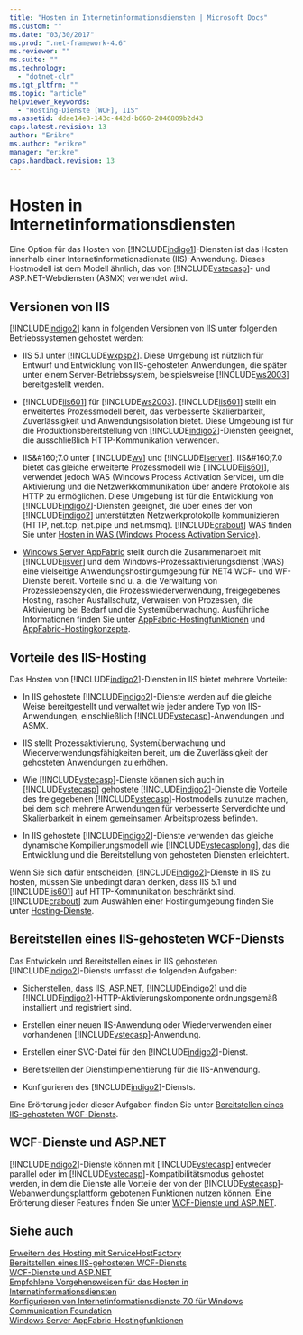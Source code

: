 ```yaml
---
title: "Hosten in Internetinformationsdiensten | Microsoft Docs"
ms.custom: ""
ms.date: "03/30/2017"
ms.prod: ".net-framework-4.6"
ms.reviewer: ""
ms.suite: ""
ms.technology: 
  - "dotnet-clr"
ms.tgt_pltfrm: ""
ms.topic: "article"
helpviewer_keywords: 
  - "Hosting-Dienste [WCF], IIS"
ms.assetid: ddae14e8-143c-442d-b660-2046809b2d43
caps.latest.revision: 13
author: "Erikre"
ms.author: "erikre"
manager: "erikre"
caps.handback.revision: 13
---
```

# Hosten in Internetinformationsdiensten
Eine Option für das Hosten von [!INCLUDE[indigo1](../../../../includes/indigo1-md.md)]\-Diensten ist das Hosten innerhalb einer Internetinformationsdienste \(IIS\)\-Anwendung.  Dieses Hostmodell ist dem Modell ähnlich, das von [!INCLUDE[vstecasp](../../../../includes/vstecasp-md.md)]\- und ASP.NET\-Webdiensten \(ASMX\) verwendet wird.  
  
## Versionen von IIS  
 [!INCLUDE[indigo2](../../../../includes/indigo2-md.md)] kann in folgenden Versionen von IIS unter folgenden Betriebssystemen gehostet werden:  
  
-   IIS 5.1 unter [!INCLUDE[wxpsp2](../../../../includes/wxpsp2-md.md)].  Diese Umgebung ist nützlich für Entwurf und Entwicklung von IIS\-gehosteten Anwendungen, die später unter einem Server\-Betriebssystem, beispielsweise [!INCLUDE[ws2003](../../../../includes/ws2003-md.md)] bereitgestellt werden.  
  
-   [!INCLUDE[iis601](../../../../includes/iis601-md.md)] für [!INCLUDE[ws2003](../../../../includes/ws2003-md.md)].  [!INCLUDE[iis601](../../../../includes/iis601-md.md)] stellt ein erweitertes Prozessmodell bereit, das verbesserte Skalierbarkeit, Zuverlässigkeit und Anwendungsisolation bietet.  Diese Umgebung ist für die Produktionsbereitstellung von [!INCLUDE[indigo2](../../../../includes/indigo2-md.md)]\-Diensten geeignet, die ausschließlich HTTP\-Kommunikation verwenden.  
  
-   IIS&\#160;7.0 unter [!INCLUDE[wv](../../../../includes/wv-md.md)] und [!INCLUDE[lserver](../../../../includes/lserver-md.md)].  IIS&\#160;7.0 bietet das gleiche erweiterte Prozessmodell wie [!INCLUDE[iis601](../../../../includes/iis601-md.md)], verwendet jedoch WAS \(Windows Process Activation Service\), um die Aktivierung und die Netzwerkkommunikation über andere Protokolle als HTTP zu ermöglichen.  Diese Umgebung ist für die Entwicklung von [!INCLUDE[indigo2](../../../../includes/indigo2-md.md)]\-Diensten geeignet, die über eines der von [!INCLUDE[indigo2](../../../../includes/indigo2-md.md)] unterstützten Netzwerkprotokolle kommunizieren \(HTTP, net.tcp, net.pipe und net.msmq\).  [!INCLUDE[crabout](../../../../includes/crabout-md.md)] WAS finden Sie unter [Hosten in WAS \(Windows Process Activation Service\)](../../../../docs/framework/wcf/feature-details/hosting-in-windows-process-activation-service.md).  
  
-   [Windows Server AppFabric](http://go.microsoft.com/fwlink/?LinkId=196496) stellt durch die Zusammenarbeit mit [!INCLUDE[iisver](../../../../includes/iisver-md.md)] und dem Windows\-Prozessaktivierungsdienst \(WAS\) eine vielseitige Anwendungshostingumgebung für NET4 WCF\- und WF\-Dienste bereit.  Vorteile sind u. a. die Verwaltung von Prozesslebenszyklen, die Prozesswiederverwendung, freigegebenes Hosting, rascher Ausfallschutz, Verwaisen von Prozessen, die Aktivierung bei Bedarf und die Systemüberwachung.  Ausführliche Informationen finden Sie unter [AppFabric\-Hostingfunktionen](http://go.microsoft.com/fwlink/?LinkId=196494) und [AppFabric\-Hostingkonzepte](http://go.microsoft.com/fwlink/?LinkId=196495).  
  
## Vorteile des IIS\-Hosting  
 Das Hosten von [!INCLUDE[indigo2](../../../../includes/indigo2-md.md)]\-Diensten in IIS bietet mehrere Vorteile:  
  
-   In IIS gehostete [!INCLUDE[indigo2](../../../../includes/indigo2-md.md)]\-Dienste werden auf die gleiche Weise bereitgestellt und verwaltet wie jeder andere Typ von IIS\-Anwendungen, einschließlich [!INCLUDE[vstecasp](../../../../includes/vstecasp-md.md)]\-Anwendungen und ASMX.  
  
-   IIS stellt Prozessaktivierung, Systemüberwachung und Wiederverwendungsfähigkeiten bereit, um die Zuverlässigkeit der gehosteten Anwendungen zu erhöhen.  
  
-   Wie [!INCLUDE[vstecasp](../../../../includes/vstecasp-md.md)]\-Dienste können sich auch in [!INCLUDE[vstecasp](../../../../includes/vstecasp-md.md)] gehostete [!INCLUDE[indigo2](../../../../includes/indigo2-md.md)]\-Dienste die Vorteile des freigegebenen [!INCLUDE[vstecasp](../../../../includes/vstecasp-md.md)]\-Hostmodells zunutze machen, bei dem sich mehrere Anwendungen für verbesserte Serverdichte und Skalierbarkeit in einem gemeinsamen Arbeitsprozess befinden.  
  
-   In IIS gehostete [!INCLUDE[indigo2](../../../../includes/indigo2-md.md)]\-Dienste verwenden das gleiche dynamische Kompilierungsmodell wie [!INCLUDE[vstecasplong](../../../../includes/vstecasplong-md.md)], das die Entwicklung und die Bereitstellung von gehosteten Diensten erleichtert.  
  
 Wenn Sie sich dafür entscheiden, [!INCLUDE[indigo2](../../../../includes/indigo2-md.md)]\-Dienste in IIS zu hosten, müssen Sie unbedingt daran denken, dass IIS 5.1 und [!INCLUDE[iis601](../../../../includes/iis601-md.md)] auf HTTP\-Kommunikation beschränkt sind.  [!INCLUDE[crabout](../../../../includes/crabout-md.md)] zum Auswählen einer Hostingumgebung finden Sie unter [Hosting\-Dienste](../../../../docs/framework/wcf/hosting-services.md).  
  
## Bereitstellen eines IIS\-gehosteten WCF\-Diensts  
 Das Entwickeln und Bereitstellen eines in IIS gehosteten [!INCLUDE[indigo2](../../../../includes/indigo2-md.md)]\-Diensts umfasst die folgenden Aufgaben:  
  
-   Sicherstellen, dass IIS, ASP.NET, [!INCLUDE[indigo2](../../../../includes/indigo2-md.md)] und die [!INCLUDE[indigo2](../../../../includes/indigo2-md.md)]\-HTTP\-Aktivierungskomponente ordnungsgemäß installiert und registriert sind.  
  
-   Erstellen einer neuen IIS\-Anwendung oder Wiederverwenden einer vorhandenen [!INCLUDE[vstecasp](../../../../includes/vstecasp-md.md)]\-Anwendung.  
  
-   Erstellen einer SVC\-Datei für den [!INCLUDE[indigo2](../../../../includes/indigo2-md.md)]\-Dienst.  
  
-   Bereitstellen der Dienstimplementierung für die IIS\-Anwendung.  
  
-   Konfigurieren des [!INCLUDE[indigo2](../../../../includes/indigo2-md.md)]\-Diensts.  
  
 Eine Erörterung jeder dieser Aufgaben finden Sie unter [Bereitstellen eines IIS\-gehosteten WCF\-Diensts](../../../../docs/framework/wcf/feature-details/deploying-an-internet-information-services-hosted-wcf-service.md).  
  
## WCF\-Dienste und ASP.NET  
 [!INCLUDE[indigo2](../../../../includes/indigo2-md.md)]\-Dienste können mit [!INCLUDE[vstecasp](../../../../includes/vstecasp-md.md)] entweder parallel oder im [!INCLUDE[vstecasp](../../../../includes/vstecasp-md.md)]\-Kompatibilitätsmodus gehostet werden, in dem die Dienste alle Vorteile der von der [!INCLUDE[vstecasp](../../../../includes/vstecasp-md.md)]\-Webanwendungsplattform gebotenen Funktionen nutzen können.  Eine Erörterung dieser Features finden Sie unter [WCF\-Dienste und ASP.NET](../../../../docs/framework/wcf/feature-details/wcf-services-and-aspnet.md).  
  
## Siehe auch  
 [Erweitern des Hosting mit ServiceHostFactory](../../../../docs/framework/wcf/extending/extending-hosting-using-servicehostfactory.md)   
 [Bereitstellen eines IIS\-gehosteten WCF\-Diensts](../../../../docs/framework/wcf/feature-details/deploying-an-internet-information-services-hosted-wcf-service.md)   
 [WCF\-Dienste und ASP.NET](../../../../docs/framework/wcf/feature-details/wcf-services-and-aspnet.md)   
 [Empfohlene Vorgehensweisen für das Hosten in Internetinformationsdiensten](../../../../docs/framework/wcf/feature-details/internet-information-services-hosting-best-practices.md)   
 [Konfigurieren von Internetinformationsdienste 7.0 für Windows Communication Foundation](../../../../docs/framework/wcf/feature-details/configuring-iis-for-wcf.md)   
 [Windows Server AppFabric\-Hostingfunktionen](http://go.microsoft.com/fwlink/?LinkId=201276)